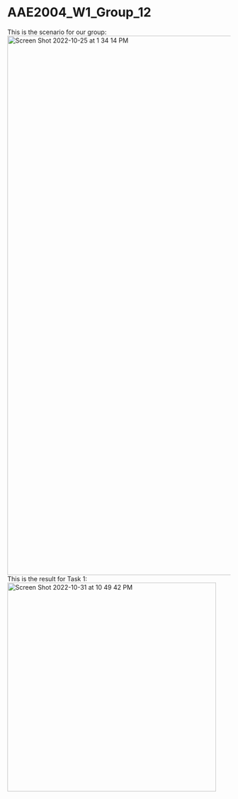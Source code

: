 # AAE2004_W1_Group_12

<body>
This is the scenario for our group: 
<img width="1216" alt="Screen Shot 2022-10-25 at 1 34 14 PM" src="https://user-images.githubusercontent.com/116058486/197690898-449eb429-0daa-49f4-b658-54dab5e9a91e.png">
<body>

<body>
This is the result for Task 1:
<img width="471" alt="Screen Shot 2022-10-31 at 10 49 42 PM" src="https://user-images.githubusercontent.com/116058486/199039639-1bf8a4bb-46f9-4548-9d44-f178ade9a0cf.png">
<body>
